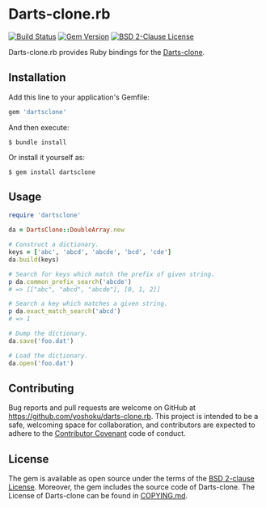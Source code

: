 # Darts-clone.rb

[![Build Status](https://github.com/yoshoku/darts-clone.rb/workflows/build/badge.svg)](https://github.com/yoshoku/darts-clone.rb/actions?query=workflow%3Abuild)
[![Gem Version](https://badge.fury.io/rb/dartsclone.svg)](https://badge.fury.io/rb/dartsclone)
[![BSD 2-Clause License](https://img.shields.io/badge/License-BSD%202--Clause-orange.svg)](https://github.com/yoshoku/darts-clone.rb/blob/main/LICENSE.txt)

Darts-clone.rb provides Ruby bindings for the [Darts-clone](https://github.com/s-yata/darts-clone).

## Installation

Add this line to your application's Gemfile:

```ruby
gem 'dartsclone'
```

And then execute:

    $ bundle install

Or install it yourself as:

    $ gem install dartsclone

## Usage

```ruby
require 'dartsclone'

da = DartsClone::DoubleArray.new

# Construct a dictionary.
keys = ['abc', 'abcd', 'abcde', 'bcd', 'cde']
da.build(keys)

# Search for keys which match the prefix of given string.
p da.common_prefix_search('abcde')
# => [["abc", "abcd", "abcde"], [0, 1, 2]]

# Search a key which matches a given string.
p da.exact_match_search('abcd')
# => 1

# Dump the dictionary.
da.save('foo.dat')

# Load the dictionary.
da.open('foo.dat')
```

## Contributing

Bug reports and pull requests are welcome on GitHub at https://github.com/yoshoku/darts-clone.rb.
This project is intended to be a safe, welcoming space for collaboration,
and contributors are expected to adhere to the [Contributor Covenant](http://contributor-covenant.org) code of conduct.

## License

The gem is available as open source under the terms of the [BSD 2-clause License](https://opensource.org/licenses/BSD-2-Clause).
Moreover, the gem includes the source code of Darts-clone.
The License of Darts-clone can be found in [COPYING.md](https://github.com/yoshoku/darts-clone.rb/blob/main/ext/dartsclone/src/COPYING.md).
